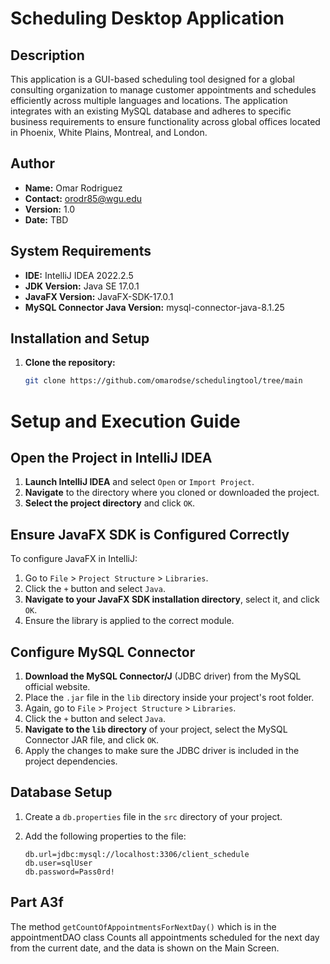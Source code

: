 # Scheduling Desktop Application

## Description
This application is a GUI-based scheduling tool designed for a global consulting organization to manage customer appointments and schedules efficiently across multiple languages and locations. The application integrates with an existing MySQL database and adheres to specific business requirements to ensure functionality across global offices located in Phoenix, White Plains, Montreal, and London.

## Author
- **Name:** Omar Rodriguez
- **Contact:** orodr85@wgu.edu
- **Version:** 1.0
- **Date:** TBD

## System Requirements
- **IDE:** IntelliJ IDEA 2022.2.5
- **JDK Version:** Java SE 17.0.1
- **JavaFX Version:** JavaFX-SDK-17.0.1
- **MySQL Connector Java Version:** mysql-connector-java-8.1.25

## Installation and Setup
1. **Clone the repository:**
   ```bash
   git clone https://github.com/omarodse/schedulingtool/tree/main

# Setup and Execution Guide

## Open the Project in IntelliJ IDEA
1. **Launch IntelliJ IDEA** and select `Open` or `Import Project`.
2. **Navigate** to the directory where you cloned or downloaded the project.
3. **Select the project directory** and click `OK`.

## Ensure JavaFX SDK is Configured Correctly
To configure JavaFX in IntelliJ:
1. Go to `File` > `Project Structure` > `Libraries`.
2. Click the `+` button and select `Java`.
3. **Navigate to your JavaFX SDK installation directory**, select it, and click `OK`.
4. Ensure the library is applied to the correct module.

## Configure MySQL Connector
1. **Download the MySQL Connector/J** (JDBC driver) from the MySQL official website.
2. Place the `.jar` file in the `lib` directory inside your project's root folder.
3. Again, go to `File` > `Project Structure` > `Libraries`.
4. Click the `+` button and select `Java`.
5. **Navigate to the `lib` directory** of your project, select the MySQL Connector JAR file, and click `OK`.
6. Apply the changes to make sure the JDBC driver is included in the project dependencies.

## Database Setup
1. Create a `db.properties` file in the `src` directory of your project.
2. Add the following properties to the file:

   ```properties
   db.url=jdbc:mysql://localhost:3306/client_schedule
   db.user=sqlUser
   db.password=Pass0rd!
   
## Part A3f
The method `getCountOfAppointmentsForNextDay()` which is in the appointmentDAO class 
Counts all appointments scheduled for the next day from the current date, and the data is shown on the 
Main Screen. 

